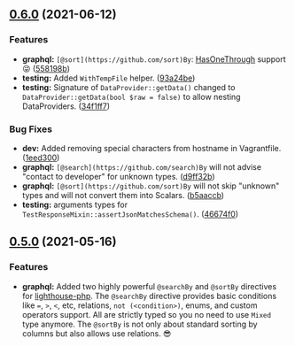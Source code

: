 ## [0.6.0](https://github.com/LastDragon-ru/lara-asp/compare/0.5.0...0.6.0) (2021-06-12)


### Features

* **graphql:** `[@sort](https://github.com/sort)By`: [HasOneThrough](https://laravel.com/docs/5.8/eloquent-relationships#has-one-through) support 😜 ([558198b](https://github.com/LastDragon-ru/lara-asp/commit/558198b5672757cbb039b6b23211af30e5823b62))
* **testing:** Added `WithTempFile` helper. ([93a24be](https://github.com/LastDragon-ru/lara-asp/commit/93a24be20fc42e64f2962a5077d37d0ea3f0f801))
* **testing:** Signature of `DataProvider::getData()` changed to `DataProvider::getData(bool $raw = false)` to allow nesting DataProviders. ([34f1ff7](https://github.com/LastDragon-ru/lara-asp/commit/34f1ff7b8e4667c93c9fa4e07f167e8061394331))


### Bug Fixes

* **dev:** Added removing special characters from hostname in Vagrantfile. ([1eed300](https://github.com/LastDragon-ru/lara-asp/commit/1eed3003ad1d2a5c8ebc56f60f89c71ab68d70c7))
* **graphql:** `[@search](https://github.com/search)By` will not advise "contact to developer" for unknown types. ([d9ff32b](https://github.com/LastDragon-ru/lara-asp/commit/d9ff32b6151065b9871d6b46cbadf776b8080590))
* **graphql:** `[@sort](https://github.com/sort)By` will not skip "unknown" types and will not convert them into Scalars. ([b5aaccb](https://github.com/LastDragon-ru/lara-asp/commit/b5aaccb981caca25b62fbe08a3b8139abcc74840))
* **testing:** arguments types for `TestResponseMixin::assertJsonMatchesSchema()`. ([46674f0](https://github.com/LastDragon-ru/lara-asp/commit/46674f037958a6a4e66de4e2d69b60d621fc1e58))

## [0.5.0](https://github.com/LastDragon-ru/lara-asp/compare/0.4.0...0.5.0) (2021-05-16)


### Features

* **graphql:** Added two highly powerful `@searchBy` and `@sortBy`  directives for [lighthouse-php](https://lighthouse-php.com/). The `@searchBy` directive provides basic conditions like `=`, `>`, `<`, etc, relations, `not (<condition>)`, enums, and custom operators support. All are strictly typed so you no need to use `Mixed` type anymore. The `@sortBy` is not only about standard sorting by columns but also allows use relations. 😎
